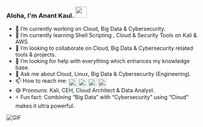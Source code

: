 ### Aloha, I'm Anant Kaul. <img src="https://raw.githubusercontent.com/vatsa287/vatsa287/master/assets/Hi.gif?raw=true" width="30px">
<!--[![Anant Kaul's GitHub stats](https://github-readme-stats.vercel.app/api?username=anantkaul)](https://github.com/anuraghazra/github-readme-stats)-->


- 🔭 I’m currently working on Cloud, Big Data & Cybersecurity.
- 🌱 I’m currently learning Shell Scripting , Cloud & Security Tools on Kali & AWS.
- 👯 I’m looking to collaborate on Cloud, Big Data & Cybersecurity related tools & projects.
- 🤔 I’m looking for help with everything which enhances my knowledge base.
- 💬 Ask me about Cloud, Linux, Big Data & Cybersecurity (Engineering).
- 📫 How to reach me: [<img align="middle" alt="codeSTACKr | Youtube" width="22px" src="https://img.icons8.com/youtube" />][youtube]
                      [<img align="middle" alt="codeSTACKr | Twitter" width="22px" src="https://img.icons8.com/fluent/48/000000/twitter.png" />][twitter]
                      [<img align="middle" alt="codeSTACKr | LinkedIn" width="22px" src="https://img.icons8.com/fluent/48/000000/linkedin.png" />][linkedin]
                      [<img align="middle" alt="codeSTACKr | Instagram" width="22px" src="https://img.icons8.com/fluent/48/000000/instagram-new.png" />][instagram]
- 😄 Pronouns: Kali, CEH, Cloud Architect & Data Analyst.
- ⚡ Fun fact: Combining “Big Data” with “Cybersecurity” using “Cloud” makes it ultra powerful.

<img align="bottom" alt="GIF" src="https://github-readme-stats.vercel.app/api?username=anantkaul&show_icons=true&hide_border=true)" />

[twitter]: https://twitter.com/AnantKaul_
[youtube]: https://www.youtube.com/channel/UC7bflmCt91Om9HlBZDcTAmw
[instagram]: https://www.instagram.com/anantkaul/
[linkedin]: https://www.linkedin.com/in/anant-kaul/
